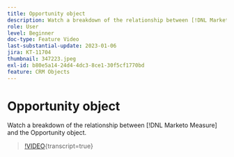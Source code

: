 ```yaml
---
title: Opportunity object
description: Watch a breakdown of the relationship between [!DNL Marketo Measure] and the Opportunity object.
role: User
level: Beginner
doc-type: Feature Video
last-substantial-update: 2023-01-06
jira: KT-11704
thumbnail: 347223.jpeg
exl-id: b80e5a14-24d4-4dc3-8ce1-30f5cf1770bd
feature: CRM Objects
---
```

# Opportunity object

Watch a breakdown of the relationship between [!DNL Marketo Measure] and the Opportunity object.

>[!VIDEO](https://video.tv.adobe.com/v/347223/?learn=on){transcript=true}
